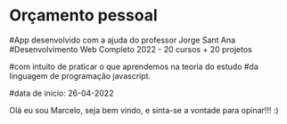 # Orçamento pessoal

#App desenvolvido com a ajuda do professor Jorge Sant Ana
#Desenvolvimento Web Completo 2022 - 20 cursos + 20 projetos

#com intuito de praticar o que aprendemos na teoria do estudo
#da linguagem de programação javascript.

#data de inicio: 26-04-2022

Olá eu sou Marcelo, seja bem vindo, e sinta-se a vontade para opinar!!!  :)